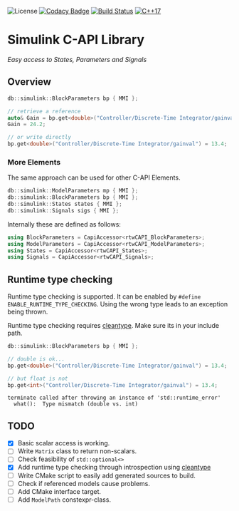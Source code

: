 <!-- SPDX-License-Identifier: BSD-3-Clause-Clear -->
![License](https://img.shields.io/github/license/danishbelal/simulink-capi)
[![Codacy Badge](https://api.codacy.com/project/badge/Grade/e42b17ddc7ea4b86a2d1e9a4af8bcc77)](https://app.codacy.com/gh/danishbelal/simulink-capi?utm_source=github.com&utm_medium=referral&utm_content=danishbelal/simulink-capi&utm_campaign=Badge_Grade)
[![Build Status](https://travis-ci.com/danishbelal/simulink-capi.svg?branch=prealpha)](https://travis-ci.com/danishbelal/simulink-capi)
[![C++17](https://img.shields.io/badge/C%2B%2B-17-blue.svg)](https://isocpp.org/std/the-standard )

# Simulink C-API Library
<i> Easy access to States, Parameters and Signals</i>

## Overview
```C++
db::simulink::BlockParameters bp { MMI };

// retrieve a reference
auto& Gain = bp.get<double>("Controller/Discrete-Time Integrator/gainval");
Gain = 24.2;

// or write directly
bp.get<double>("Controller/Discrete-Time Integrator/gainval") = 13.4;
```
### More Elements
The same approach can be used for other C-API Elements.
```C++
db::simulink::ModelParameters mp { MMI };
db::simulink::BlockParameters bp { MMI };
db::simulink::States states { MMI };
db::simulink::Signals sigs { MMI };
```

Internally these are defined as follows:
```C++
using BlockParameters = CapiAccessor<rtwCAPI_BlockParameters>;
using ModelParameters = CapiAccessor<rtwCAPI_ModelParameters>;
using States = CapiAccessor<rtwCAPI_States>;
using Signals = CapiAccessor<rtwCAPI_Signals>;
```
## Runtime type checking
Runtime type checking is supported. It can be enabled by `#define ENABLE_RUNTIME_TYPE_CHECKING`.
Using the wrong type leads to an exception being thrown.

Runtime type checking requires [cleantype](https://github.com/pthom/cleantype).
Make sure its in your include path.
```C++
db::simulink::BlockParameters bp { MMI };

// double is ok...
bp.get<double>("Controller/Discrete-Time Integrator/gainval") = 13.4;

// but float is not
bp.get<int>("Controller/Discrete-Time Integrator/gainval") = 13.4;
```
```console
terminate called after throwing an instance of 'std::runtime_error'
  what():  Type mismatch (double vs. int)
```

## TODO
- [x] Basic scalar access is working.
- [ ] Write `Matrix` class to return non-scalars.
- [ ] Check feasibility of `std::optional<>`
- [x] Add runtime type checking through introspection using [cleantype](https://github.com/pthom/cleantype)
- [ ] Write CMake script to easily add generated sources to build.
- [ ] Check if referenced models cause problems.
- [ ] Add CMake interface target.
- [ ] Add `ModelPath` constexpr-class.